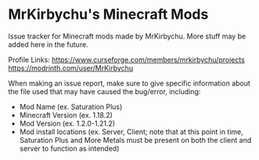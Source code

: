 # MrKirbychu's Minecraft Mods
Issue tracker for Minecraft mods made by MrKirbychu. More stuff may be added here in the future.

Profile Links:
https://www.curseforge.com/members/mrkirbychu/projects
https://modrinth.com/user/MrKirbychu


When making an issue report, make sure to give specific information about the file used that may have caused the bug/error, including:
- Mod Name (ex. Saturation Plus)
- Minecraft Version (ex. 1.18.2)
- Mod Version (ex. 1.2.0-1.21.2)
- Mod install locations (ex. Server, Client; note that at this point in time, Saturation Plus and More Metals must be present on both the client and server to function as intended)
